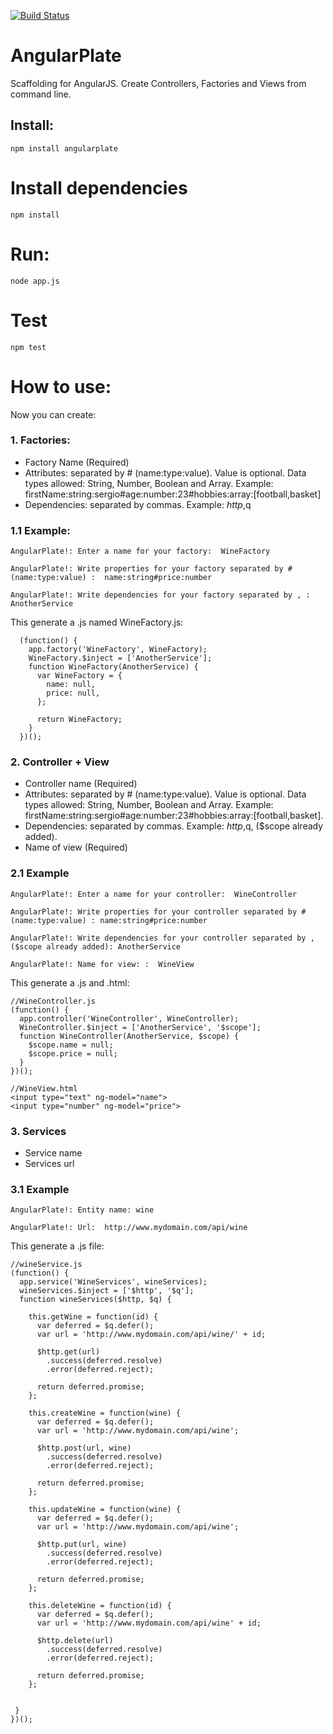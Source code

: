 [![Build Status](https://travis-ci.org/zamarrowski/AngularPlate.svg?branch=master)](https://travis-ci.org/zamarrowski/AngularPlate)
# AngularPlate
Scaffolding for AngularJS. Create Controllers, Factories and Views from command line.

## Install:
```
npm install angularplate
```

# Install dependencies
```
npm install
```
# Run:
```
node app.js
```
# Test
```
npm test
```

# How to use:

Now you can create:

### 1. Factories:

 * Factory Name (Required)
 * Attributes: separated by # (name:type:value). Value is optional. Data types allowed: String, Number, Boolean and Array. Example: firstName:string:sergio#age:number:23#hobbies:array:[football,basket]
 * Dependencies: separated by commas. Example: $http,$q

### 1.1 Example:
 ```
 AngularPlate!: Enter a name for your factory:  WineFactory

 AngularPlate!: Write properties for your factory separated by # (name:type:value) :  name:string#price:number

 AngularPlate!: Write dependencies for your factory separated by , :  AnotherService
```
  This generate a .js named WineFactory.js:
```
  (function() {
    app.factory('WineFactory', WineFactory);
    WineFactory.$inject = ['AnotherService'];
    function WineFactory(AnotherService) {
      var WineFactory = {
        name: null,
        price: null,
      };

      return WineFactory;
    }
  })();
 ```

### 2. Controller + View

 * Controller name (Required)
 * Attributes: separated by # (name:type:value). Value is optional. Data types allowed: String, Number, Boolean and Array. Example: firstName:string:sergio#age:number:23#hobbies:array:[football,basket].
 * Dependencies: separated by commas. Example: $http,$q, ($scope already added).
 * Name of view (Required)
 
### 2.1 Example
```
AngularPlate!: Enter a name for your controller:  WineController

AngularPlate!: Write properties for your controller separated by # (name:type:value) : name:string#price:number

AngularPlate!: Write dependencies for your controller separated by , ($scope already added): AnotherService

AngularPlate!: Name for view: :  WineView
```
This generate a .js and .html:
```
//WineController.js
(function() {
  app.controller('WineController', WineController);
  WineController.$inject = ['AnotherService', '$scope'];
  function WineController(AnotherService, $scope) {
    $scope.name = null;
    $scope.price = null;
  }
})();

//WineView.html
<input type="text" ng-model="name">
<input type="number" ng-model="price">
```

### 3. Services

 * Service name
 * Services url

### 3.1 Example
```
AngularPlate!: Entity name: wine

AngularPlate!: Url:  http://www.mydomain.com/api/wine
```
This generate a .js file:
```
//wineService.js
(function() {
  app.service('WineServices', wineServices);
  wineServices.$inject = ['$http', '$q'];
  function wineServices($http, $q) {

    this.getWine = function(id) {
      var deferred = $q.defer();
      var url = 'http://www.mydomain.com/api/wine/' + id;

      $http.get(url)
        .success(deferred.resolve)
        .error(deferred.reject);

      return deferred.promise;
    };

    this.createWine = function(wine) {
      var deferred = $q.defer();
      var url = 'http://www.mydomain.com/api/wine';

      $http.post(url, wine)
        .success(deferred.resolve)
        .error(deferred.reject);

      return deferred.promise;
    };

    this.updateWine = function(wine) {
      var deferred = $q.defer();
      var url = 'http://www.mydomain.com/api/wine';

      $http.put(url, wine)
        .success(deferred.resolve)
        .error(deferred.reject);

      return deferred.promise;
    };

    this.deleteWine = function(id) {
      var deferred = $q.defer();
      var url = 'http://www.mydomain.com/api/wine' + id;

      $http.delete(url)
        .success(deferred.resolve)
        .error(deferred.reject);

      return deferred.promise;
    };


 }
})();
```
